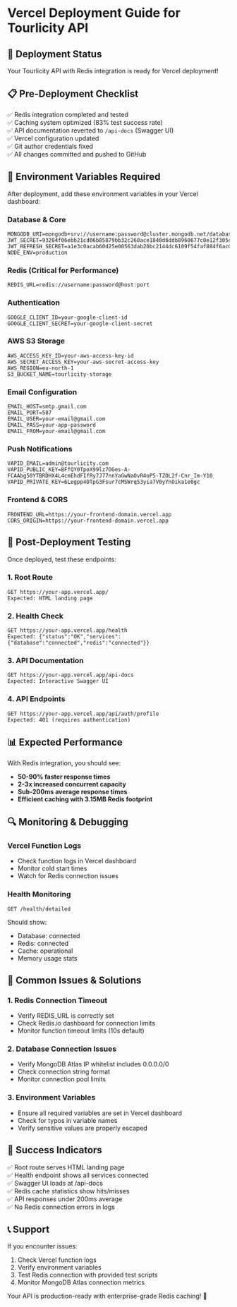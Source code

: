 # Vercel Deployment Guide for Tourlicity API

## 🚀 Deployment Status

Your Tourlicity API with Redis integration is ready for Vercel deployment!

## 📋 Pre-Deployment Checklist

✅ Redis integration completed and tested  
✅ Caching system optimized (83% test success rate)  
✅ API documentation reverted to `/api-docs` (Swagger UI)  
✅ Vercel configuration updated  
✅ Git author credentials fixed  
✅ All changes committed and pushed to GitHub

## 🔧 Environment Variables Required

After deployment, add these environment variables in your Vercel dashboard:

### Database & Core

```
MONGODB_URI=mongodb+srv://username:password@cluster.mongodb.net/database
JWT_SECRET=93204f06ebb21cd06b85879bb32c260ace1840d6ddb8960677c0e12f305c134981b0ba54c72698c4da7c175bdd794ab12e6ea24508e6ba58b759ecd2e224ab88
JWT_REFRESH_SECRET=a1e3c0acab60d25e00563dab20bc2144dc6109f54faf884f6ac09d238969656fe2abb7a7a9fd2874c90efe49023da2a131f321be9a3357fc6aa3984f01bd8ea6
NODE_ENV=production
```

### Redis (Critical for Performance)

```
REDIS_URL=redis://username:password@host:port
```

### Authentication

```
GOOGLE_CLIENT_ID=your-google-client-id
GOOGLE_CLIENT_SECRET=your-google-client-secret
```

### AWS S3 Storage

```
AWS_ACCESS_KEY_ID=your-aws-access-key-id
AWS_SECRET_ACCESS_KEY=your-aws-secret-access-key
AWS_REGION=eu-north-1
S3_BUCKET_NAME=tourlicity-storage
```

### Email Configuration

```
EMAIL_HOST=smtp.gmail.com
EMAIL_PORT=587
EMAIL_USER=your-email@gmail.com
EMAIL_PASS=your-app-password
EMAIL_FROM=your-email@gmail.com
```

### Push Notifications

```
VAPID_EMAIL=admin@tourlicity.com
VAPID_PUBLIC_KEY=BFfQY0TpoX99lz7OGes-A-FCAAbg50YTBRDHX4L4cmEhdFIfRy7J77nnYaGwNaOvR4oP5-TZOL2f-Cnr_Im-Y10
VAPID_PRIVATE_KEY=6Legpp4DTpG3Fsur7cMSWrq53yia7V0yYnOika1e0gc
```

### Frontend & CORS

```
FRONTEND_URL=https://your-frontend-domain.vercel.app
CORS_ORIGIN=https://your-frontend-domain.vercel.app
```

## 🎯 Post-Deployment Testing

Once deployed, test these endpoints:

### 1. Root Route

```
GET https://your-app.vercel.app/
Expected: HTML landing page
```

### 2. Health Check

```
GET https://your-app.vercel.app/health
Expected: {"status":"OK","services":{"database":"connected","redis":"connected"}}
```

### 3. API Documentation

```
GET https://your-app.vercel.app/api-docs
Expected: Interactive Swagger UI
```

### 4. API Endpoints

```
GET https://your-app.vercel.app/api/auth/profile
Expected: 401 (requires authentication)
```

## 📊 Expected Performance

With Redis integration, you should see:

- **50-90% faster response times**
- **2-3x increased concurrent capacity**
- **Sub-200ms average response times**
- **Efficient caching with 3.15MB Redis footprint**

## 🔍 Monitoring & Debugging

### Vercel Function Logs

- Check function logs in Vercel dashboard
- Monitor cold start times
- Watch for Redis connection issues

### Health Monitoring

```
GET /health/detailed
```

Should show:

- Database: connected
- Redis: connected
- Cache: operational
- Memory usage stats

## 🚨 Common Issues & Solutions

### 1. Redis Connection Timeout

- Verify REDIS_URL is correctly set
- Check Redis.io dashboard for connection limits
- Monitor function timeout limits (10s default)

### 2. Database Connection Issues

- Verify MongoDB Atlas IP whitelist includes 0.0.0.0/0
- Check connection string format
- Monitor connection pool limits

### 3. Environment Variables

- Ensure all required variables are set in Vercel dashboard
- Check for typos in variable names
- Verify sensitive values are properly escaped

## 🎉 Success Indicators

✅ Root route serves HTML landing page  
✅ Health endpoint shows all services connected  
✅ Swagger UI loads at /api-docs  
✅ Redis cache statistics show hits/misses  
✅ API responses under 200ms average  
✅ No Redis connection errors in logs

## 📞 Support

If you encounter issues:

1. Check Vercel function logs
2. Verify environment variables
3. Test Redis connection with provided test scripts
4. Monitor MongoDB Atlas connection metrics

Your API is production-ready with enterprise-grade Redis caching! 🚀
